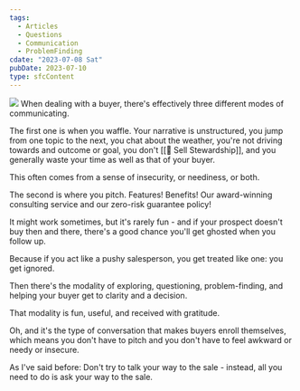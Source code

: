 ```yaml
---
tags:
  - Articles
  - Questions
  - Communication
  - ProblemFinding
cdate: "2023-07-08 Sat"
pubDate: 2023-07-10
type: sfcContent
---
```

![](Media/SalesFlowCoach_Pitch-waffle-ask-three-types-of-sales-conversation_MartinStellar.jpeg)
When dealing with a buyer, there's effectively three different modes of communicating.

The first one is when you waffle. Your narrative is unstructured, you jump from one topic to the next, you chat about the weather, you're not driving towards and outcome or goal, you don't [[📄 Sell Stewardship]], and you generally waste your time as well as that of your buyer.

This often comes from a sense of insecurity, or neediness, or both.

The second is where you pitch. Features! Benefits! Our award-winning consulting service and our zero-risk guarantee policy!

It might work sometimes, but it's rarely fun - and if your prospect doesn't buy then and there, there's a good chance you'll get ghosted when you follow up.

Because if you act like a pushy salesperson, you get treated like one: you get ignored.

Then there's the modality of exploring, questioning, problem-finding, and helping your buyer get to clarity and a decision.

That modality is fun, useful, and received with gratitude.

Oh, and it's the type of conversation that makes buyers enroll themselves, which means you don't have to pitch and you don't have to feel awkward or needy or insecure.

As I've said before: Don't try to talk your way to the sale - instead, all you need to do is ask your way to the sale.


